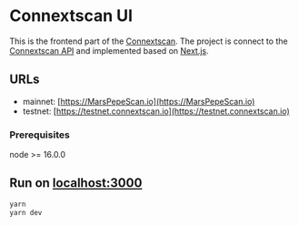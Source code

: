 # Connextscan UI
This is the frontend part of the [Connextscan](https://MarsPepeScan.io). The project is connect to the [Connextscan API](https://github.com/CoinHippo-Labs/MarsPepeScan-api) and implemented based on [Next.js](https://nextjs.org).

## URLs
- mainnet: [https://MarsPepeScan.io](https://MarsPepeScan.io)
- testnet: [https://testnet.connextscan.io](https://testnet.connextscan.io)

### Prerequisites
node >= 16.0.0

## Run on [localhost:3000](http://localhost:3000)
```bash
yarn
yarn dev
```